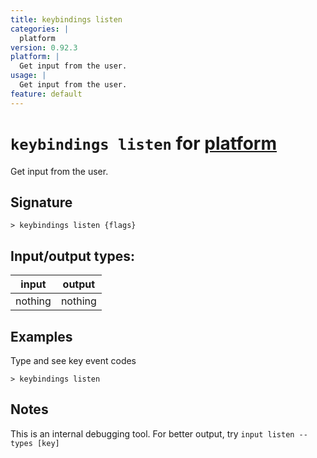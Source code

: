 ```yaml
---
title: keybindings listen
categories: |
  platform
version: 0.92.3
platform: |
  Get input from the user.
usage: |
  Get input from the user.
feature: default
---
```

<!-- This file is automatically generated. Please edit the command in https://github.com/nushell/nushell instead. -->

# `keybindings listen` for [platform](/commands/categories/platform.md)

<div class='command-title'>Get input from the user.</div>

## Signature

```> keybindings listen {flags} ```


## Input/output types:

| input   | output  |
| ------- | ------- |
| nothing | nothing |

## Examples

Type and see key event codes
```nu
> keybindings listen

```

## Notes
This is an internal debugging tool. For better output, try `input listen --types [key]`